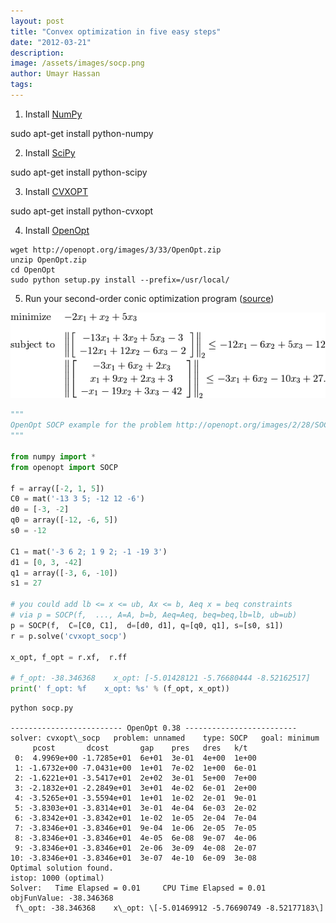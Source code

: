 ```yaml
---
layout: post
title: "Convex optimization in five easy steps"
date: "2012-03-21"
description:
image: /assets/images/socp.png
author: Umayr Hassan
tags:
---
```


1. Install [NumPy](http://numpy.scipy.org/ "NumPy")

sudo apt-get install python-numpy

2. Install [SciPy](http://www.scipy.org "SciPy")

sudo apt-get install python-scipy

3. Install [CVXOPT](http://abel.ee.ucla.edu/cvxopt/ "CVXOPT")

sudo apt-get install python-cvxopt

4. Install [OpenOpt](http://openopt.org/Welcome "OpenOpt")

```
wget http://openopt.org/images/3/33/OpenOpt.zip
unzip OpenOpt.zip
cd OpenOpt
sudo python setup.py install --prefix=/usr/local/
```
5. Run your second-order conic optimization program ([source](http://trac.openopt.org/openopt/browser/PythonPackages/OpenOpt/openopt/examples/socp_1.py "source"))

![](/assets/images/socp.png "SOCP")

```python
"""
OpenOpt SOCP example for the problem http://openopt.org/images/2/28/SOCP.png
"""
 
from numpy import *
from openopt import SOCP
 
f = array([-2, 1, 5])
C0 = mat('-13 3 5; -12 12 -6')
d0 = [-3, -2]
q0 = array([-12, -6, 5])
s0 = -12
 
C1 = mat('-3 6 2; 1 9 2; -1 -19 3')
d1 = [0, 3, -42]
q1 = array([-3, 6, -10])
s1 = 27
 
# you could add lb <= x <= ub, Ax <= b, Aeq x = beq constraints
# via p = SOCP(f,  ..., A=A, b=b, Aeq=Aeq, beq=beq,lb=lb, ub=ub)
p = SOCP(f,  C=[C0, C1],  d=[d0, d1], q=[q0, q1], s=[s0, s1])
r = p.solve('cvxopt_socp')
 
x_opt, f_opt = r.xf,  r.ff
 
# f_opt: -38.346368    x_opt: [-5.01428121 -5.76680444 -8.52162517]
print(' f_opt: %f    x_opt: %s' % (f_opt, x_opt))
```

```
python socp.py

------------------------- OpenOpt 0.38 -------------------------
solver: cvxopt\_socp   problem: unnamed    type: SOCP   goal: minimum
     pcost       dcost       gap    pres   dres   k/t
 0:  4.9969e+00 -1.7285e+01  6e+01  3e-01  4e+00  1e+00
 1: -1.6732e+00 -7.0431e+00  1e+01  7e-02  1e+00  6e-01
 2: -1.6221e+01 -3.5417e+01  2e+02  3e-01  5e+00  7e+00
 3: -2.1832e+01 -2.2849e+01  3e+01  4e-02  6e-01  2e+00
 4: -3.5265e+01 -3.5594e+01  1e+01  1e-02  2e-01  9e-01
 5: -3.8303e+01 -3.8314e+01  3e-01  4e-04  6e-03  2e-02
 6: -3.8342e+01 -3.8342e+01  1e-02  1e-05  2e-04  7e-04
 7: -3.8346e+01 -3.8346e+01  9e-04  1e-06  2e-05  7e-05
 8: -3.8346e+01 -3.8346e+01  4e-05  6e-08  9e-07  4e-06
 9: -3.8346e+01 -3.8346e+01  2e-06  3e-09  4e-08  2e-07
10: -3.8346e+01 -3.8346e+01  3e-07  4e-10  6e-09  3e-08
Optimal solution found.
istop: 1000 (optimal)
Solver:   Time Elapsed = 0.01     CPU Time Elapsed = 0.01
objFunValue: -38.346368
 f\_opt: -38.346368    x\_opt: \[-5.01469912 -5.76690749 -8.52177183\]
```
